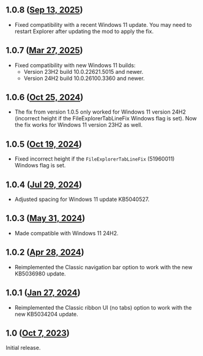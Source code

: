 ## 1.0.8 ([Sep 13, 2025](https://github.com/ramensoftware/windhawk-mods/blob/6f51e042633377e716a98ab8daae0c62f03cbbe7/mods/explorer-frame-classic.wh.cpp))

* Fixed compatibility with a recent Windows 11 update. You may need to restart Explorer after updating the mod to apply the fix.

## 1.0.7 ([Mar 27, 2025](https://github.com/ramensoftware/windhawk-mods/blob/a711e63f4888424695b6d70a58c72861359ffe0a/mods/explorer-frame-classic.wh.cpp))

* Fixed compatibility with new Windows 11 builds:
  * Version 23H2 build 10.0.22621.5015 and newer.
  * Version 24H2 build 10.0.26100.3360 and newer.

## 1.0.6 ([Oct 25, 2024](https://github.com/ramensoftware/windhawk-mods/blob/3e436653f3acb9c679349057fec39842957d448d/mods/explorer-frame-classic.wh.cpp))

* The fix from version 1.0.5 only worked for Windows 11 version 24H2 (incorrect height if the FileExplorerTabLineFix Windows flag is set). Now the fix works for Windows 11 version 23H2 as well.

## 1.0.5 ([Oct 19, 2024](https://github.com/ramensoftware/windhawk-mods/blob/6abf544f133985c4183a91922242030087e3cb5d/mods/explorer-frame-classic.wh.cpp))

* Fixed incorrect height if the `FileExplorerTabLineFix` (51960011) Windows flag is set.

## 1.0.4 ([Jul 29, 2024](https://github.com/ramensoftware/windhawk-mods/blob/8c10530a488a7c65b7b0815ee9c19131faece5b9/mods/explorer-frame-classic.wh.cpp))

* Adjusted spacing for Windows 11 update KB5040527.

## 1.0.3 ([May 31, 2024](https://github.com/ramensoftware/windhawk-mods/blob/74a502b48643c06d82e956ff5e5327a87a167e6d/mods/explorer-frame-classic.wh.cpp))

* Made compatible with Windows 11 24H2.

## 1.0.2 ([Apr 28, 2024](https://github.com/ramensoftware/windhawk-mods/blob/a4713da79384ef473a7d9888ca4a0eca33410b01/mods/explorer-frame-classic.wh.cpp))

* Reimplemented the Classic navigation bar option to work with the new KB5036980 update.

## 1.0.1 ([Jan 27, 2024](https://github.com/ramensoftware/windhawk-mods/blob/d1478bb7745b51495415ae8f71c66a1163e28d8c/mods/explorer-frame-classic.wh.cpp))

* Reimplemented the Classic ribbon UI (no tabs) option to work with the new KB5034204 update.

## 1.0 ([Oct 7, 2023](https://github.com/ramensoftware/windhawk-mods/blob/1ef16f7b9436c0941bc14d09893a815d1b59c7a5/mods/explorer-frame-classic.wh.cpp))

Initial release.
